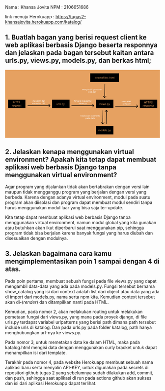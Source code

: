 Nama : Khansa Jovita
NPM  : 2106651686

link menuju Herokuapp : https://tugas2-khansajovita.herokuapp.com/katalog/

## 1. Buatlah bagan yang berisi request client ke web aplikasi berbasis Django beserta responnya dan jelaskan pada bagan tersebut kaitan antara urls.py, views.py, models.py, dan berkas html;

![Bagan](https://github.com/khansajovita/Tugas2/blob/main/katalog/Soal%20no%201%20PBP.png "Bagan dari Django")

## 2. Jelaskan kenapa menggunakan virtual environment? Apakah kita tetap dapat membuat aplikasi web berbasis Django tanpa menggunakan virtual environment?

Agar program yang dijalankan tidak akan bertabrakan dengan versi lain maupun tidak mengganggu program yang berjalan dengan versi yang berbeda. Karena dengan adanya virtual environment, modul pada suatu program akan diisolasi dan program dapat membuat modul sendiri tanpa harus menggunakan modul luar yang bisa saja ter-update. 

Kita tetap dapat membuat aplikasi web berbasis Django tanpa menggunakan virtual environment, namun modul global yang kita gunakan atau butuhkan akan ikut diperbarui saat menggunakan pip, sehingga program tidak bisa berjalan karena banyak fungsi yang harus diubah dan disesuaikan dengan modulnya.

## 3. Jelaskan bagaimana cara kamu mengimplementasikan poin 1 sampai dengan 4 di atas.

Pada poin pertama, membuat sebuah fungsi pada file views.py yang dapat mengambil data-data yang ada pada models.py. Fungsi tersebut bernama show_catalog yang isi dari context adalah list dari object atau data yang ada di import dari models.py, nama serta npm kita. Kemudian context tersebut akan di-(_render_) dan ditampilkan nanti pada HTML.

Kemudian, pada nomor 2, akan melakukan routing untuk melakukan pemetaan fungsi dari views.py, yang mana pada proyek django, di file urls.py terdapat variabel urlpatterns yang berisi path dimana path tersebut include urls di katalog. Dan pada urls.py pada folder katalog, path hanya menghubungkan url-nya ke views.py.

Pada nomor 3, untuk memetakan data ke dalam HTML, maka pada katalog.html mengisi data dengan menggunakan curly bracket untuk dapat menampilkan isi dari template.

Terakhir pada nomor 4, pada website Herokuapp membuat sebuah nama aplikasi baru serta menyalin API-KEY, untuk digunakan pada secrets di repositori github tugas 2 yang sebelumnya sudah dilakukan add, commit, dan push, sehingga saat aplikasi di run pada actions github akan sukses dan isi dari aplikasi Herokuapp dapat terlihat.
